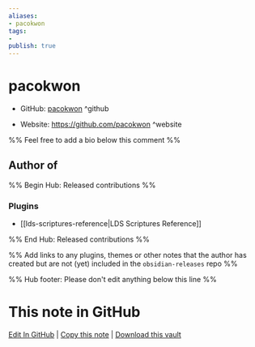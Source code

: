 ```yaml
---
aliases:
- pacokwon
tags:
- 
publish: true
---
```


# pacokwon

- GitHub: [pacokwon](https://github.com/pacokwon/) ^github
<!-- - Discord: `@` ^discord-->
- Website: <https://github.com/pacokwon> ^website
<!-- - [[Publish sites|Publish site]]: <https://> ^publish-->

%% Feel free to add a bio below this comment %%


## Author of

%% Begin Hub: Released contributions %%
### Plugins
- [[lds-scriptures-reference|LDS Scriptures Reference]]

%% End Hub: Released contributions %%

%% Add links to any plugins, themes or other notes that the author has created but are not (yet) included in the `obsidian-releases` repo %%

<!--
### Unlisted plugins
-->

<!--
### Others
-->

<!--
## Sponsor this author
-->

<!-- - [[GitHub sponsors]]: [Sponsor @pacokwon on GitHub Sponsors](https://github.com/sponsors/pacokwon) ^github-sponsor-->
<!-- - [[Buy me a coffee]]: <https://> ^buy-me-a-coffee-->
<!-- - [[PayPal]]: <https://> ^paypal-->
<!-- - [[Patreon]]: <https://> ^patreon-->

<!--
## Follow this author
-->

<!-- - [[YouTube Channels|On YouTube]]: <https://> ^youtube-->
<!-- - Twitter: <https://> ^twitter-->
<!-- - ... -->

%% Hub footer: Please don't edit anything below this line %%

# This note in GitHub

<span class="git-footer">[Edit In GitHub](https://github.dev/obsidian-community/obsidian-hub/blob/main/01%20-%20Community/People/pacokwon.md "git-hub-edit-note") | [Copy this note](https://raw.githubusercontent.com/obsidian-community/obsidian-hub/main/01%20-%20Community/People/pacokwon.md "git-hub-copy-note") | [Download this vault](https://github.com/obsidian-community/obsidian-hub/archive/refs/heads/main.zip "git-hub-download-vault") </span>
